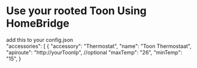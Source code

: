 # Use your rooted Toon Using HomeBridge

add this to your config.json  
"accessories": [
        {
            "accessory": "Thermostat",
            "name": "Toon Thermostaat",
            "apiroute": "http://yourToonIp",
            //optional
            "maxTemp": "26",
            "minTemp": "15",
        }
        
       
